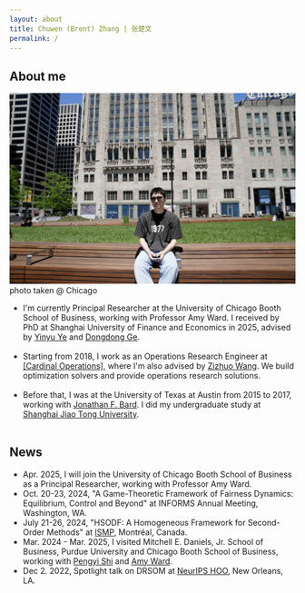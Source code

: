 ```yaml
---
layout: about
title: Chuwen (Brent) Zhang | 张楚文
permalink: /
---
```



## About me
<div class="wrapper">

<div class="footer-col footer-col-photo">
    <img src="../assets/img/photo24.jpg" alt="my photo" class="personal">
    <div class="footer-col-wrapper social-media-list comment-caption">
    photo taken @ Chicago
    </div>
</div>

<div class="footer-col footer-col-text">
<ul class="social-media-list">
<li>
I'm currently Principal Researcher at the University of Chicago Booth School of Business, working with Professor Amy Ward.
I received by PhD at Shanghai University of Finance and Economics in 2025, advised by <a href="https://web.stanford.edu/~yyye/">Yinyu Ye</a> and <a href="https://www.acem.sjtu.edu.cn/en/faculty/gedongdong.html"> Dongdong Ge</a>.
</li>
<br>
<li>
Starting from 2018, I work as an Operations Research Engineer at <a href="https://www.shanshu.ai/">[Cardinal Operations]</a>, where I'm also advised by <a href="https://mypage.cuhk.edu.cn/academics/wangzizhuo/">Zizhuo Wang</a>. 
We build optimization solvers and provide operations research solutions. 
</li>
<br>
<li>
Before that, I was at the University of Texas at Austin from 2015 to 2017, working with <a href="https://www.me.utexas.edu/people/faculty-directory/bard">Jonathan F. Bard</a>. I did my undergraduate study at <a href="https://www.sjtu.edu.cn/">Shanghai Jiao Tong University</a>.
</li>
<br>
</ul>
</div>

</div>

## News
- Apr. 2025, I will join the University of Chicago Booth School of Business as a Principal Researcher, working with Professor Amy Ward.
- Oct. 20-23, 2024, "A Game-Theoretic Framework of Fairness Dynamics: Equilibrium, Control and Beyond" at INFORMS Annual Meeting, Washington, WA.
- July 21-26, 2024, "HSODF: A Homogeneous Framework for Second-Order Methods" at [ISMP](https://ismp2024.gerad.ca/), Montréal, Canada.
- Mar. 2024 - Mar. 2025, I visited Mitchell E. Daniels, Jr. School of Business, Purdue University and Chicago Booth School of Business, working with [Pengyi Shi](https://business.purdue.edu/directory/bio.php?username=shi178) and [Amy Ward](https://www.chicagobooth.edu/faculty/directory/w/amy-ward).
- Dec 2. 2022, Spotlight talk on DRSOM at [NeurIPS HOO](https://neurips.cc/virtual/2022/workshop/50003#wse-detail-64532),  New Orleans, LA.
